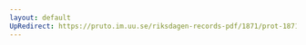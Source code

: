```yaml
---
layout: default
UpRedirect: https://pruto.im.uu.se/riksdagen-records-pdf/1871/prot-1871--ak--308/prot-1871--ak--308_001.pdf
---
```

